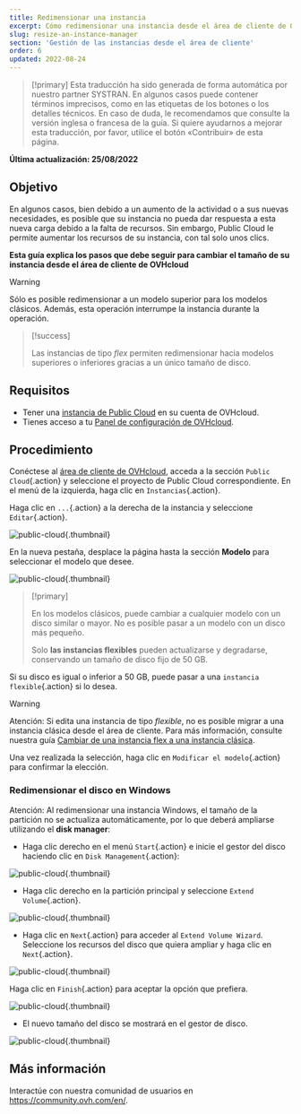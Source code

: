 ```yaml
---
title: Redimensionar una instancia
excerpt: Cómo redimensionar una instancia desde el área de cliente de OVHcloud
slug: resize-an-instance-manager
section: 'Gestión de las instancias desde el área de cliente'
order: 6
updated: 2022-08-24
---
```


> [!primary]
> Esta traducción ha sido generada de forma automática por nuestro partner SYSTRAN. En algunos casos puede contener términos imprecisos, como en las etiquetas de los botones o los detalles técnicos. En caso de duda, le recomendamos que consulte la versión inglesa o francesa de la guía. Si quiere ayudarnos a mejorar esta traducción, por favor, utilice el botón «Contribuir» de esta página.
>

**Última actualización: 25/08/2022**

## Objetivo

En algunos casos, bien debido a un aumento de la actividad o a sus nuevas necesidades, es posible que su instancia no pueda dar respuesta a esta nueva carga debido a la falta de recursos. Sin embargo, Public Cloud le permite aumentar los recursos de su instancia, con tal solo unos clics.

**Esta guía explica los pasos que debe seguir para cambiar el tamaño de su instancia desde el área de cliente de OVHcloud**

> [!warning]
>
> Sólo es posible redimensionar a un modelo superior para los modelos clásicos.
> Además, esta operación interrumpe la instancia durante la operación.
> 

> [!success]
>
> Las instancias de tipo *flex* permiten redimensionar hacia modelos superiores o inferiores gracias a un único tamaño de disco.
> 

## Requisitos

- Tener una [instancia de Public Cloud](https://www.ovhcloud.com/es/public-cloud/) en su cuenta de OVHcloud.
- Tienes acceso a tu [Panel de configuración de OVHcloud](https://ca.ovh.com/auth/?action=gotomanager&from=https://www.ovh.com/world/&ovhSubsidiary=ws).

## Procedimiento

Conéctese al [área de cliente de OVHcloud](https://ca.ovh.com/auth/?action=gotomanager&from=https://www.ovh.com/world/&ovhSubsidiary=ws), acceda a la sección `Public Cloud`{.action} y seleccione el proyecto de Public Cloud correspondiente. En el menú de la izquierda, haga clic en `Instancias`{.action}. 

Haga clic en `...`{.action} a la derecha de la instancia y seleccione `Editar`{.action}.

![public-cloud](images/editinstance.png){.thumbnail}

En la nueva pestaña, desplace la página hasta la sección **Modelo** para seleccionar el modelo que desee.

![public-cloud](images/template.png){.thumbnail}

> [!primary]
>
> En los modelos clásicos, puede cambiar a cualquier modelo con un disco similar o mayor. No es posible pasar a un modelo con un disco más pequeño.<br/>
>
> Solo **las instancias flexibles** pueden actualizarse y degradarse, conservando un tamaño de disco fijo de 50 GB.
>

Si su disco es igual o inferior a 50 GB, puede pasar a una `instancia flexible`{.action} si lo desea.

> [!warning]
> Atención: Si edita una instancia de tipo *flexible*, no es posible migrar a una instancia clásica desde el área de cliente. Para más información, consulte nuestra guía [Cambiar de una instancia flex a una instancia clásica](https://docs.ovh.com/us/es/public-cloud/modificar-una-instancia-flex/).
>

Una vez realizada la selección, haga clic en `Modificar el modelo`{.action} para confirmar la elección.

### Redimensionar el disco en Windows

Atención: Al redimensionar una instancia Windows, el tamaño de la partición no se actualiza automáticamente, por lo que deberá ampliarse utilizando el **disk manager**:

- Haga clic derecho en el menú `Start`{.action} e inicie el gestor del disco haciendo clic en `Disk Management`{.action}:

![public-cloud](images/2980.png){.thumbnail}

- Haga clic derecho en la partición principal y seleccione `Extend Volume`{.action}.

![public-cloud](images/2981a.png){.thumbnail}

- Haga clic en `Next`{.action} para acceder al `Extend Volume Wizard`. Seleccione los recursos del disco que quiera ampliar y haga clic en `Next`{.action}. 

![public-cloud](images/2978a.png){.thumbnail}

Haga clic en `Finish`{.action} para aceptar la opción que prefiera.

![public-cloud](images/wizard2021.png){.thumbnail}

- El nuevo tamaño del disco se mostrará en el gestor de disco.

![public-cloud](images/2979.png){.thumbnail}

## Más información

Interactúe con nuestra comunidad de usuarios en <https://community.ovh.com/en/>.